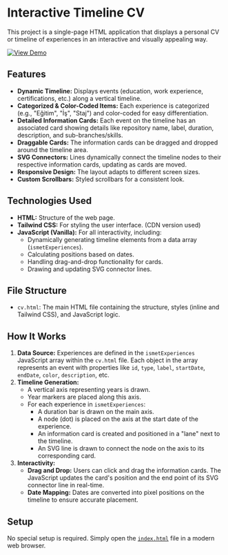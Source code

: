 # Interactive Timeline CV

This project is a single-page HTML application that displays a personal CV or timeline of experiences in an interactive and visually appealing way.

[![View Demo](https://img.shields.io/badge/View-Demo-green?style=for-the-badge)](https://ismntr.github.io/cv/)
## Features

*   **Dynamic Timeline:** Displays events (education, work experience, certifications, etc.) along a vertical timeline.
*   **Categorized & Color-Coded Items:** Each experience is categorized (e.g., "Eğitim", "İş", "Staj") and color-coded for easy differentiation.
*   **Detailed Information Cards:** Each event on the timeline has an associated card showing details like repository name, label, duration, description, and sub-branches/skills.
*   **Draggable Cards:** The information cards can be dragged and dropped around the timeline area.
*   **SVG Connectors:** Lines dynamically connect the timeline nodes to their respective information cards, updating as cards are moved.
*   **Responsive Design:** The layout adapts to different screen sizes.
*   **Custom Scrollbars:** Styled scrollbars for a consistent look.

## Technologies Used

*   **HTML:** Structure of the web page.
*   **Tailwind CSS:** For styling the user interface. (CDN version used)
*   **JavaScript (Vanilla):** For all interactivity, including:
    *   Dynamically generating timeline elements from a data array (`ismetExperiences`).
    *   Calculating positions based on dates.
    *   Handling drag-and-drop functionality for cards.
    *   Drawing and updating SVG connector lines.

## File Structure

*   `cv.html`: The main HTML file containing the structure, styles (inline and Tailwind CSS), and JavaScript logic.

## How It Works

1.  **Data Source:** Experiences are defined in the `ismetExperiences` JavaScript array within the `cv.html` file. Each object in the array represents an event with properties like `id`, `type`, `label`, `startDate`, `endDate`, `color`, `description`, etc.
2.  **Timeline Generation:**
    *   A vertical axis representing years is drawn.
    *   Year markers are placed along this axis.
    *   For each experience in `ismetExperiences`:
        *   A duration bar is drawn on the main axis.
        *   A node (dot) is placed on the axis at the start date of the experience.
        *   An information card is created and positioned in a "lane" next to the timeline.
        *   An SVG line is drawn to connect the node on the axis to its corresponding card.
3.  **Interactivity:**
    *   **Drag and Drop:** Users can click and drag the information cards. The JavaScript updates the card's position and the end point of its SVG connector line in real-time.
    *   **Date Mapping:** Dates are converted into pixel positions on the timeline to ensure accurate placement.

## Setup

No special setup is required. Simply open the [`index.html`](index.html) file in a modern web browser.
